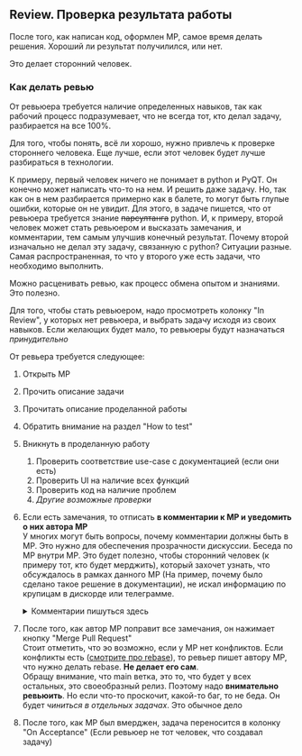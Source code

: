﻿## Review. Проверка результата работы

После того, как написан код, оформлен МР, самое время делать решения. Хороший ли результат получилился, или нет.

Это делает сторонний человек.

### Как делать ревью

От ревьюера требуется наличие определенных навыков, так как рабочий процесс подразумевает, что не всегда тот, кто делал задачу, разбирается на все 100%.

Для того, чтобы понять, всё ли хорошо, нужно привлечь к проверке стороннего человека. Еще лучше, если этот человек будет лучше разбираться в технологии.

К примеру, первый человек ничего не понимает в python и PyQT. Он конечно может написать что-то на нем. И решить даже задачу. Но, так как он в нем разбирается примерно как в балете, то могут быть глупые ошибки, которые он не увидит. Для этого, в задаче пишется, что от ревьюера требуется знание ~~парсултанга~~ python. И, к примеру, второй человек может стать ревьюером и высказать замечания, и комментарии, тем самым улучшив конечный результат. Почему второй изначально не делал эту задачу, связанную с python? Ситуации разные. Самая распространенная, то что у второго уже есть задачи, что необходимо выполнить.

Можно расценивать ревью, как процесс обмена опытом и знаниями. Это полезно.

Для того, чтобы стать ревьюером, надо просмотреть колонку "In Review", у которых нет ревьюера, и выбрать задачу исходя из своих навыков. Если желающих будет мало, то ревьюеры будут назначаться _принудительно_

От ревьера требуется следующее:

1. Открыть МР
2. Прочить описание задачи
3. Прочитать описание проделанной работы
4. Обратить внимание на раздел "How to test"
5. Вникнуть в проделанную работу
   1. Проверить соответствие use-case с документацией (если они есть)
   2. Проверить UI на наличие всех функций
   3. Проверить код на наличие проблем
   4. *Другие возможные проверки*
6. Если есть замечания, то отписать **в комментарии к МР и уведомить о них автора МР** <br>
    У многих могут быть вопросы, почему комментарии должны быть в МР. Это нужно для обеспечения прозрачности дискуссии. Беседа по МР внутри МР. Это будет полезно, чтобы сторонний человек (к примеру тот, кто будет мерджить), который захочет узнать, что обсуждалось в рамках данного МР (На пример, почему было сделано такое решение в документации), не искал информацию по крупицам в дискорде или телеграмме.
   <details>
   <summary>Комментарии пишуться здесь</summary>
   
    ![](../Workflow%20Guides/Images/GitHub-comment.png)

   </details> 
7. После того, как автор МР поправит все замечания, он нажимает кнопку "Merge Pull Request" <br>
    Стоит отметить, что эо возможно, если у МР нет конфликтов. Если конфликты есть ([смотрите про rebase](Contributing.md)), то ревьер пишет автору МР, что нужно делать rebase. **Не делает его сам**. <br>
    Обращу внимание, что main ветка, это то, что будет у всех остальных, это своеобразный релиз. Поэтому надо **внимательно ревьюить**. Но если что-то проскочит, какой-то баг, то не беда. Он будет _чиниться в отдельных задачах_. Это обычное дело
8. После того, как МР был вмерджен, задача переносится в колонку "On Acceptance" (Если ревьюер не тот человек, что создавал задачу)
